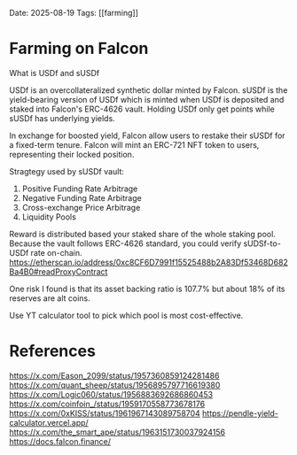 Date: 2025-08-19
Tags: [[farming]]

# Farming on Falcon

What is USDf and sUSDf

USDf is an overcollateralized synthetic dollar minted by Falcon.
sUSDf is  the yield-bearing version of USDf which is minted when USDf is deposited and staked into Falcon's ERC-4626 vault.
Holding USDf only get points while sUSDf has underlying yields.

In exchange for boosted yield, Falcon allow users to restake their sUSDf for a fixed-term tenure. Falcon will mint an ERC-721 NFT token to users, representing their locked position.

Stragtegy used by sUSDf vault:
1. Positive Funding Rate Arbitrage
2. Negative Funding Rate Arbitrage
3. Cross-exchange Price Arbitrage
4. Liquidity Pools

Reward is distributed based your staked share of the whole staking pool. Because the vault follows ERC-4626 standard, you could verify sUDSf-to-USDf rate on-chain.
https://etherscan.io/address/0xc8CF6D7991f15525488b2A83Df53468D682Ba4B0#readProxyContract

One risk I found is that its asset backing ratio is 107.7% but about 18% of its reserves are alt coins.

Use YT calculator tool to pick which pool is most cost-effective.

# References
https://x.com/Eason_2099/status/1957360859124281486
https://x.com/quant_sheep/status/1956895797716619380
https://x.com/Logic060/status/1956883692686860453
https://x.com/coinfoin_/status/1959170558773678176
https://x.com/0xKISS/status/1961967143089758704
https://pendle-yield-calculator.vercel.app/
https://x.com/the_smart_ape/status/1963151730037924156
https://docs.falcon.finance/